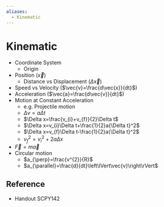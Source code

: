 ```yaml
---
aliases:
  - Kinematic
---
```


# Kinematic

- Coordinate System
  - Origin
- Position ($\vec{x}$)
  - Distance vs Displacement ($\Delta\vec{x}$)
- Speed vs Velocity ($\vec{v}=\frac{d\vec{x}}{dt}$)
- Acceleration ($\vec{a}=\frac{d\vec{v}}{dt}$)
- Motion at Constant Acceleration
  - e.g. Projectile motion
  - $\Delta v=a\Delta t$
  - $\Delta x=\frac{v_{i}+v_{f}}{2}\Delta t$
  - $\Delta x=v_{i}\Delta t+\frac{1}{2}a{\Delta t}^2$
  - $\Delta x=v_{f}\Delta t-\frac{1}{2}a{\Delta t}^2$
  - $v_{f}^{2}=v_{i}^{2}+2a\Delta x$
- $\vec{F}=m\vec{a}$
- Circular motion
  - $a_{\perp}=\frac{v^{2}}{R}$
  - $a_{\parallel}=\frac{d}{dt}\left\lVert\vec{v}\right\rVert$

## Reference

- Handout SCPY142
